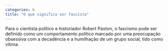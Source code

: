 ```yaml
---
categories: b
title: "O que significa ser fascista"
---
```

Para o cientista político e historiador Robert Paxton, o fascismo pode ser definido como um comportamento político marcado por uma preocupação obsessiva com a decadência e a humilhação de um grupo social, tido como vítima.